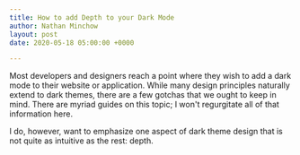 ```yaml
---
title: How to add Depth to your Dark Mode
author: Nathan Minchow
layout: post
date: 2020-05-18 05:00:00 +0000

---
```

Most developers and designers reach a point where they wish to add a dark mode to their website or application. While many design principles naturally extend to dark themes, there are a few gotchas that we ought to keep in mind. There are myriad guides on this topic; I won't regurgitate all of that information here.

I do, however, want to emphasize one aspect of dark theme design that is not quite as intuitive as the rest: depth.